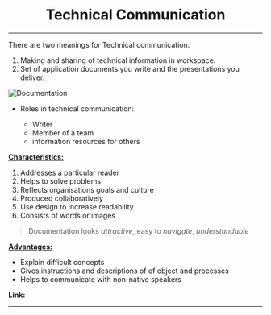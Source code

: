   # <div align ="center"> Technical Communication </div>

____

<p>There are two meanings for Technical communication.</p>

1. Making and sharing of technical information in workspace.
1. Set of application documents you write and the presentations you deliver.

![Documentation](https://cdn.24slides.com/presentbetter/wp-content/uploads/2017/05/shutterstock_454460350-300x231.jpg)



* Roles in technical communication:

  * Writer
  * Member of a team
  * information resources for others

__<u> Characteristics:</u>__

1. Addresses a particular reader
1. Helps to solve problems
1. Reflects organisations goals and culture
1. Produced collaboratively
1. Use design to increase readability
1. Consists of words or images  

> Documentation looks *attractive*, easy to *navigate*, *understandable*

**<u>Advantages:</u>**

* Explain difficult concepts
* Gives instructions and descriptions of ~~of~~ object and processes
* Helps to communicate with non-native speakers

**Link:**



_____


